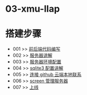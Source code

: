 # 03-xmu-llap


# 搭建步骤

- 001 >> [前后端代码编写]()
- 002 >> [服务器讲解]()
- 003 >> [服务器环境配置]()
- 004 >> [sqlite3 配置讲解]()
- 005 >> [连接 github 云端本地联系]()
- 006 >> [screen 管理服务器]()
- 007 >> [上线]()
